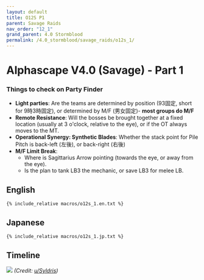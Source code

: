 ```yaml
---
layout: default
title: O12S P1
parent: Savage Raids
nav_order: "12_1"
grand_parent: 4.0 Stormblood
permalink: /4.0_stormblood/savage_raids/o12s_1/
---
```


# Alphascape V4.0 (Savage) - Part 1

### Things to check on Party Finder

- **Light parties**: Are the teams are determined by position (93固定, short for 9時3時固定), or determined by M/F (男女固定)- **most groups do M/F**
- **Remote Resistance**: Will the bosses be brought together at a fixed location (usually at 3 o'clock, relative to the eye), or if the OT always moves to the MT.
- **Operational Synergy: Synthetic Blades**: Whether the stack point for Pile Pitch is back-left (左後), or back-right (右後)
- **M/F Limit Break**:
  - Where is Sagittarius Arrow pointing (towards the eye, or away from the eye).
  - Is the plan to tank LB3 the mechanic, or save LB3 for melee LB.

## English
```
{% include_relative macros/o12s_1.en.txt %}
```

## Japanese
```
{% include_relative macros/o12s_1.jp.txt %}
```

## Timeline

![](https://i.redd.it/ndbmfa6kgkp11.png)
*(Credit: [u/Syldris](https://www.reddit.com/r/ffxiv/comments/9kff83/alphascapesavage_rotation_and_timeline_images_list/))*
